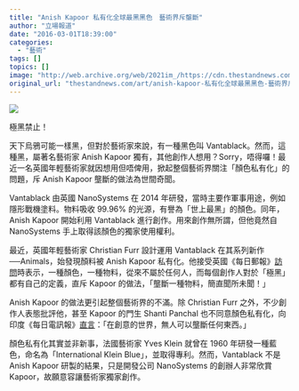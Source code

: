 ```yaml
---
title: "Anish Kapoor 私有化全球最黑黑色　藝術界斥壟斷"
author: "立場報道"
date: "2016-03-01T18:39:00"
categories:
  - "藝術"
tags: []
topics: []
image: "http://web.archive.org/web/2021im_/https://cdn.thestandnews.com/media/photos/cache/black-12_4np6n_1200x0.png"
original_url: "thestandnews.com/art/anish-kapoor-私有化全球最黑黑色-藝術界斥壟斷"
---
```

![](http://web.archive.org/web/2021im_/https://cdn.thestandnews.com/media/photos/cache/black-12_4np6n_1200x0.png)

極黑禁止！

天下烏鴉可能一樣黑，但對於藝術家來說，有一種黑色叫 Vantablack。然而，這種黑，屬著名藝術家 Anish Kapoor 獨有，其他創作人想用？Sorry，唔得囉！最近一名英國年輕藝術家就因想用但唔俾用，掀起整個藝術界關注「顏色私有化」的問題，斥 Anish Kapoor 壟斷的做法為世間奇聞。

Vantablack 由英國 NanoSystems 在 2014 年研發，當時主要作軍事用途，例如隱形戰機塗料。物料吸收 99.96% 的光源，有譽為「世上最黑」的顏色。同年，Anish Kapoor 開始利用 Vantablack 進行創作。用來創作無所謂，但他竟然自 NanoSystems 手上取得該顏色的獨家使用權利。

最近，英國年輕藝術家 Christian Furr 設計運用 Vantablack 在其系列新作──Animals，始發現顏料被 Anish Kapoor 私有化。他接受英國《每日郵報》[訪問](http://web.archive.org/web/20210628231303/http://www.dailymail.co.uk/news/article-3467507/Artists-war-sculptor-given-exclusive-rights-purest-black-paint-used-stealth-jets.html)時表示，一種顏色，一種物料，從來不屬於任何人，而每個創作人對於「極黑」都有自己的定義，直斥 Kapoor 的做法，「壟斷一種物料，簡直聞所未聞！」

Anish Kapoor 的做法更引起整個藝術界的不滿。除 Christian Furr 之外，不少創作人表態批評他，甚至 Kapoor 的門生 Shanti Panchal 也不同意顏色私有化，向印度《每日電訊報》[直言](http://web.archive.org/web/20210628231303/http://www.telegraphindia.com/1160229/jsp/frontpage/story_71927.jsp#.VtQJK8cleRt)：「在創意的世界，無人可以壟斷任何東西。」

顏色私有化其實並非新事，法國藝術家 Yves Klein 就曾在 1960 年研發一種藍色，命名為「International Klein Blue」，並取得專利。然而，Vantablack 不是 Anish Kapoor 研製的結果，只是開發公司 NanoSystems 的創辦人非常欣賞 Kapoor，故願意容讓藝術家獨家創作。